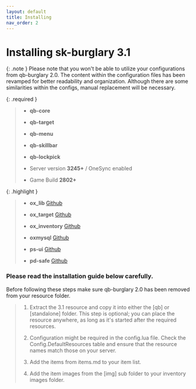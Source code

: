 ```yaml
---
layout: default
title: Installing
nav_order: 2
---
```


# Installing sk-burglary 3.1

{: .note }
Please note that you won't be able to utilize your configurations from qb-burglary 2.0. The content within the configuration files has been revamped for better readability and organization. Although there are some similarities within the configs, manual replacement will be necessary.

{: .required }
> - **qb-core**
> 
> - **qb-target**
>
> - **qb-menu**
>
> - **qb-skillbar**
>
> - **qb-lockpick**
>
> - Server version **3245+** / OneSync enabled
>
> - Game Build **2802+**

{: .highlight }
> - **ox_lib** [Github](https://github.com/overextended/ox_lib)
>
> - **ox_target** [Github](https://github.com/overextended/ox_target)
>
> - **ox_inventory** [Github](https://github.com/overextended/ox_inventory)
>
> - **oxmysql** [Github](https://github.com/overextended/oxmysql)
>
> - **ps-ui** [Github](https://github.com/Project-Sloth/ps-ui)
>
> - **pd-safe** [Github](https://github.com/VHall1/pd-safe)

### Please read the installation guide below carefully.

Before following these steps make sure qb-burglary 2.0 has been removed from your resource folder.

> 1. Extract the 3.1 resource and copy it into either the [qb] or [standalone] folder. This step is optional; you can place the resource anywhere, as long as it's started after the required resources.
>
> 2. Configuration might be required in the config.lua file. Check the Config.DefaultResources table and ensure that the resource names match those on your server.
>
> 3. Add the items from items.md to your item list.
>
> 4. Add the item images from the [img] sub folder to your inventory images folder.
>
